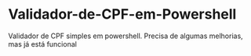 # Validador-de-CPF-em-Powershell
Validador de CPF simples em powershell. Precisa de algumas melhorias, mas já está funcional
